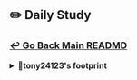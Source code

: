 ## ✏️ Daily Study
### [↩ Go Back Main READMD](https://github.com/3rd-PJ-Spring/Checkpoint?tab=readme-ov-file#%EF%B8%8F-daily-study)
<details>
  <summary><b>🐢tony24123's footprint</b></summary>
	<details>
		<summary><b>ㅤ25/01/23/목:</b></summary>	
		ㅤㅤㅤ내용
	</details>
	<details>
		<summary><b>ㅤ25/01/22/수:</b></summary>	
		ㅤㅤㅤ내용
	</details>
	<details>
		<summary><b>ㅤ25/01/21/화:</b></summary>	
		ㅤㅤㅤ내용
	</details>
	<details>
		<summary><b>ㅤ25/01/20/월:</b></summary>	
		ㅤㅤㅤ내용
	</details>
	<details>
		<summary><b>ㅤ25/01/17/금:</b></summary>	
		ㅤㅤㅤ내용
	</details>
	<details>
		<summary><b>ㅤ25/01/16/목:</b></summary>	
		ㅤㅤㅤ내용
	</details>
	<details>
		<summary><b>ㅤ25/01/15/수:</b></summary>	
		ㅤㅤㅤ내용
	</details>
	<details>
		<summary><b>ㅤ25/01/14/화:</b></summary>	
		ㅤㅤㅤ내용
	</details>
	<details>
		<summary><b>ㅤ25/01/13/월:</b></summary>	
		ㅤㅤㅤ내용
	</details>
	<details>
		<summary><b>ㅤ25/01/10/금:</b></summary>	
		ㅤㅤㅤ내용
	</details>
	<details>
		<summary><b>ㅤ25/01/09/목:회원 관리 시스템 구현 백엔드 흐름 연습해보기</b></summary>
<h2>회원 관리 시스템 구현 흐름</h2>
<h3>1. User Entity 생성</h3>
목표: 회원 정보를 저장할 엔티티 클래스 생성<br>
속성: id, username, password, email, createAt<br>
설명: 회원 정보가 담길 엔티티를 생성하여 데이터베이스 테이블과 매핑<br>
<h3>UserRepository 생성 (@Mapper)</h3>
목표: MyBatis를 사용하여 데이터베이스와 연결할 리포지토리 생성<br>
설명: @Mapper 어노테이션을 이용해 MyBatis와의 연결을 설정하고, insertUser()와 같은 데이터베이스 작업을 위한 메서드 정의<br>
<h3>UserMapper.xml 생성</h3>
목표: SQL 쿼리 작성 및 매핑<br>
설명: UserRepository에서 정의한 메서드에 대한 SQL 쿼리를 resources/mapper/UserMapper.xml 파일에 작성하여 데이터베이스와 연동<br>
<h3>UserService 생성</h3>
목표: 비즈니스 로직 처리<br>
설명: UserService 클래스에서 회원 생성, 조회, 전체 유저 조회 등의 비즈니스 규칙을 구현<br>
UserRepository와의 연결을 통해 데이터를 처리하는 역할을 담당<br>
<h3>UserController 생성</h3>
목표: 사용자 요청 처리<br>
설명: @PostMapping, @GetMapping 등을 사용하여 HTTP 요청을 받아 UserService를 호출, 요청 처리 후 그 결과를 클라이언트에 응답<br>
<h3>핵심 흐름: User Entity -> UserRepository -> UserMapper.xml -> UserService -> UserController</h3>
각 계층을 통해 데이터베이스와 상호작용하고, 비즈니스 로직을 처리하며, 최종적으로 사용자에게 데이터를 응답
	</details>
	<details>
		<summary><b>ㅤ25/01/08/수:의존성 주입, 스프링 빈 관리</b></summary>	
		ㅤㅤㅤ<h3> 의존성 주입 </h3>
             의존성 주입: 객체 간의 의존성을 관리할 수 있는 설계 패턴<br> 
             객체는 필요한 의존성을 외부에서 주입받음.<br>
             -> 결합도는 낮추고 , 코드의 재사용성과 유지보수가 높아짐<br>
             크게 생성자 주입, 세터 주입, 필드 주입 3가지 방법 사용 가능<br>
             <h4>생성자 주입</h4>
             - 3가지 방법 중에 가장 좋은 방법<br>
             - 모든 의존성을 주입받아야 하므로 객체가 일관되게 생성된다.<br>
             - 애플리케이션 시작 시점에 문제 발견이 가능하다.<br>              
             <h4>세터 주입 </h4>
             - 세터 주입을 사용하면 유지보수측면에서 생성자 주입보다 어려울 수 있다.<br>
             - NULL체크도 해줘야한다.<br>
             - 중간에 객체가 변경될 수 있다.<br>
             - 런타임 시점까지 문제 발생이 되지않아서 애플리케이션 실행이 예기치 않게 실패할 수 있다.<br>
             <h4>필드 주입</h4>
             - 테스트와 유지보수 특면에서 어려운 점이 많아 비추천<br>
              <h3>스프링 빈 관리</h3>
             - 스프링이 대신해서 관리를 해줌 <br>
              <h4>자바 클래스 방식</h4>
              ex)@Configuration //스프링이 클래스를 관리<br>
                 @ Bean //어떤 객체를 관리할지 메서드로 설정<br>
              <h4>애너테이션 방식</h4>
              <h4>`@Component`</h4>
              - 가장 일반적인 스프링 빈을 정의하는 애너테이션<br>
              - 주로 특수한 역할이 없는 일반적인 빈에 사용된다.<br>
              <h4>`@Service`</h4>
              - 비즈니스 로직을 담고 있는 서비스 클래스에 사용<br>
              - `@Service` 애너테이션을 통해 해당 클래스가 서비스 계층을 담당함을 명시적 나타낸다.<br>
              <h4>`@Repository`</h4>              
              - 데이터 접근 계층(DAO) 클래스에 사용<br>
              -  데이터베이스와의 통신을 담당하는 클래스를 나타내며, 데이터 접근 예외를 처리.<br>         
              <h4>`@Controller`</h4>              
              - 애플리케이션에서 컨트롤러 역할을 하는 클래스에 사용<br>
              - 웹 요청을 처리하고, 모델 데이터를 뷰로 전달하는 역할.<br>
              <h4>@Autowired</h4>
              의존성 주입을 수행하기 위한 애너테이션<br>
              <h4>@Qualifier</h4>
              @Autowired와 함께 사용하여, 같은 타입의 빈이 여러 개 있을 때 어떤 빈을 주입할지 명시적으로 지정하는 방법             
      </details>
      <details>
          <summary><b>ㅤ25/01/07/화: 프로젝트 방향성 회의</b></summary>	
          ㅤㅤㅤ<h3>프로젝트 진행 방향 결정</h3>
               <h4>회의 내용</h4>
               <h4>문제 상황</h4> 
                1.개발 능력 향상을 위해 추가 공부가 필요하다 판단됨<br>
                2.프로젝트 분량 조절에 아쉬움이 각자 남을수있음<br>
               <h4>회의 결과</h4>
                개인 공부에 더 집중하기로 결정<br>
                ->향후 프로젝트들에 있어 가장 큰 도움이 될이라 판단<br>              
                체계적인 관리를 위해 루틴을 정함<br>  
                -> 매일 오후 5시 공부 내용 푸쉬<br>  
                <h3>나의 공부 방향</h3>
                <h4>백엔드(자바,스프링,데이터베이스)에 집중해보고 싶음</h4>
                <h4>쇼핑몰 기본적인 로직 구현해보기 </h4>
                ex)상품 등록 , 상품 담기 , 상품 조회 , 상품 삭제 , 로그인 기능
      </details>
      <details>
          <summary><b>ㅤ25/01/06/월: </b></summary>	
          ㅤㅤㅤ내용
      </details>
</details>
